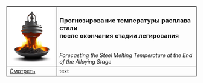 <table border="1" cellpadding="40" cellspacing="10">
  <tr>
    <td>
      <img src="pic/kandinsky-download-1697056680849.png" height="150" width="150">
    </td>
    <td>
      <h3 valign="top">Прогнозирование температуры расплава стали<br>после окончания стадии легирования</h3>
      <br align="left" valign="top"><i>Forecasting the Steel Melting Temperature at the End of the Alloying Stage</i>
    </td>
  </tr>
  <tr>
    <td>
      <a taget="_blank" title="Использовать nbviewer" href="https://nbviewer.org/github/georgiy-vasilevskiy/test_repo/blob/main/Forecasting_the_Steel_Melting_Temperature_at_the_End_of_the_Alloying_Stage.ipynb">Смотреть</a>
    </td>
    <td>
      text
    </td>
  </tr>
</table>

